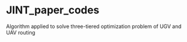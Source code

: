 # JINT_paper_codes
Algorithm applied to solve three-tiered optimization problem of UGV and UAV routing
